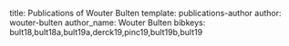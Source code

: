 title: Publications of Wouter Bulten
template: publications-author
author: wouter-bulten
author_name: Wouter Bulten
bibkeys: bult18,bult18a,bult19a,derck19,pinc19,bult19b,bult19